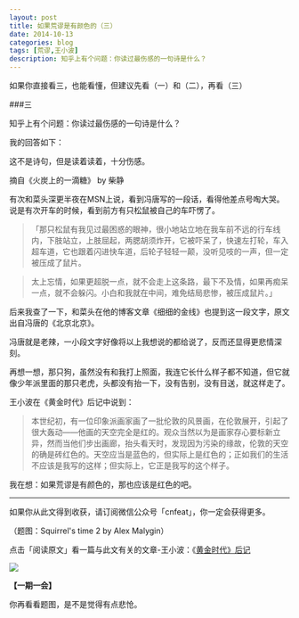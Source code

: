 ```yaml
---
layout: post
title: 如果荒谬是有颜色的（三）
date: 2014-10-13
categories: blog
tags: [荒谬,王小波]
description: 知乎上有个问题：你读过最伤感的一句诗是什么？
---
```



如果你直接看三，也能看懂，但建议先看（一）和（二），再看（三）

###三

知乎上有个问题：你读过最伤感的一句诗是什么？

我的回答如下：

这不是诗句，但是读着读着，十分伤感。

摘自《火炭上的一滴糖》 by 柴静 

有次和菜头深更半夜在MSN上说，看到冯唐写的一段话，看得他差点号啕大哭。说是有次开车的时候，看到前方有只松鼠被自己的车吓愣了。

>「那只松鼠有我见过最困惑的眼神，很小地站立地在我车前不远的行车线内，下肢站立，上肢屈起，两腮胡须炸开，它被吓呆了，快速左打轮，车入超车道，它也跟着闪进快车道，后轮子轻轻一颠，没听见吱的一声，但一定被压成了鼠片。

>太上忘情，如果更超脱一点，就不会走上这条路，最下不及情，如果再痴呆一点，就不会躲闪。小白和我就在中间，难免结局悲惨，被压成鼠片。」

后来我查了一下，和菜头在他的博客文章《细细的金线》也提到这一段文字，原文出自冯唐的《北京北京》。

冯唐就是老辣，一小段文字好像将以上我想说的都给说了，反而还显得更悲情深刻。

再想一想，那只狗，虽然没有和我打上照面，我连它长什么样子都不知道，但它就像少年派里面的那只老虎，头都没有抬一下，没有告别，没有目送，就这样走了。

王小波在《黄金时代》后记中说到：

>本世纪初，有一位印象派画家画了一批伦敦的风景画，在伦敦展开，引起了很大轰动——他画的天空完全是红的。观众当然以为是画家存心要标新立异，然而当他们步出画廊，抬头看天时，发现因为污染的缘故，伦敦的天空的确是砖红色的。天空应当是蓝色的，但实际上是红色的；正如我们的生活不应该是我写的这样；但实际上，它正是我写的这个样子。

我在想：如果荒谬是有颜色的，那也应该是红色的吧。

----

如果你从此文得到收获，请订阅微信公众号「cnfeat」，你一定会获得更多。

（题图：Squirrel's time 2 by Alex Malygin）

点击「阅读原文」看一篇与此文有关的文章-王小波：《[黄金时代》后记](http://www.douban.com/note/432717834/)

![](http://cnfeat.qiniudn.com/signitrue-2014-09-28.jpg)

**【一期一会】**

你再看看题图，是不是觉得有点悲怆。



